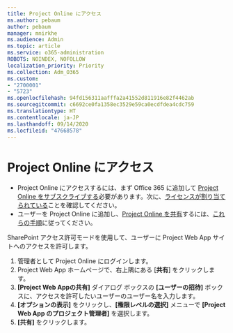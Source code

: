 ```yaml
---
title: Project Online にアクセス
ms.author: pebaum
author: pebaum
manager: mnirkhe
ms.audience: Admin
ms.topic: article
ms.service: o365-administration
ROBOTS: NOINDEX, NOFOLLOW
localization_priority: Priority
ms.collection: Adm_O365
ms.custom:
- "2700001"
- "5723"
ms.openlocfilehash: 94fd156311aafffa2a41552d811916e82f4462ab
ms.sourcegitcommit: c6692ce0fa1358ec3529e59ca0ecdfdea4cdc759
ms.translationtype: HT
ms.contentlocale: ja-JP
ms.lasthandoff: 09/14/2020
ms.locfileid: "47668578"
---
```

# <a name="access-project-online"></a>Project Online にアクセス

- Project Online にアクセスするには、まず Office 365 に追加して [Project Online をサブスクライブする](https://docs.microsoft.com/ProjectOnline/get-started-with-project-online)必要があります。次に、[ライセンスが割り当てられている](https://docs.microsoft.com/ProjectOnline/step-1-sign-up-for-project-online#next-make-sure-you-can-get-in)ことを確認してください。
- ユーザーを Project Online に追加し、[Project Online を共有](https://docs.microsoft.com/ProjectOnline/step-2-add-people-to-project-online#4-finally-share-project-online-with-the-people-you-added)するには、[これらの手順](https://docs.microsoft.com/ProjectOnline/step-2-add-people-to-project-online)に従ってください。

SharePoint アクセス許可モードを使用して、ユーザーに Project Web App サイトへのアクセスを許可します。

1. 管理者として Project Online にログインします。
2. Project Web App ホームページで、右上隅にある [**共有**] をクリックします。
3. **[Project Web Appの共有]** ダイアログ ボックスの **[ユーザーの招待]** ボックスに、アクセスを許可したいユーザーのユーザー名を入力します。
4. **[オプションの表示]** をクリックし、**[権限レベルの選択]** メニューで **[Project Web App のプロジェクト管理者]** を選択します。
5. **[共有]** をクリックします。
